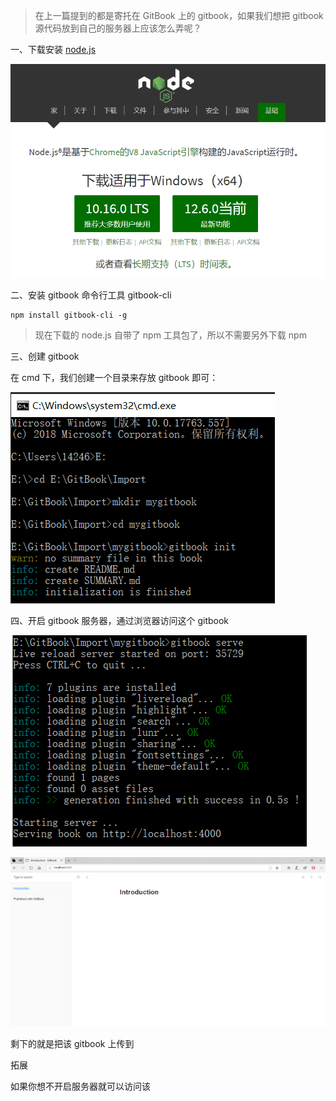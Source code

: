 > 在上一篇提到的都是寄托在 GitBook 上的 gitbook，如果我们想把 gitbook 源代码放到自己的服务器上应该怎么弄呢？

一、下载安装 [node.js](https://nodejs.org/en/)

![](/assets/import31.png)

二、安装 gitbook 命令行工具 gitbook-cli

```
npm install gitbook-cli -g
```

> 现在下载的 node.js 自带了 npm 工具包了，所以不需要另外下载 npm



三、创建 gitbook

在 cmd 下，我们创建一个目录来存放 gitbook 即可：



![](/assets/import32.png)



四、开启 gitbook 服务器，通过浏览器访问这个 gitbook

![](/assets/import33.png)

![](/assets/import34.png)

剩下的就是把该 gitbook 上传到



拓展

如果你想不开启服务器就可以访问该

















